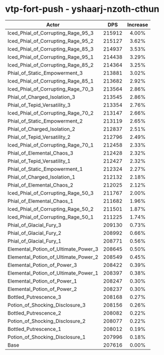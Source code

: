 # vtp-fort-push - yshaarj-nzoth-cthun
| Actor | DPS | Increase |
|---|:---:|:---:|
|Iced_Phial_of_Corrupting_Rage_95_3|215912|4.00%|
|Iced_Phial_of_Corrupting_Rage_95_2|215127|3.62%|
|Iced_Phial_of_Corrupting_Rage_85_3|214937|3.53%|
|Iced_Phial_of_Corrupting_Rage_95_1|214438|3.29%|
|Iced_Phial_of_Corrupting_Rage_85_2|214364|3.25%|
|Phial_of_Static_Empowerment_3|213881|3.02%|
|Iced_Phial_of_Corrupting_Rage_85_1|213682|2.92%|
|Iced_Phial_of_Corrupting_Rage_70_3|213564|2.86%|
|Phial_of_Charged_Isolation_3|213545|2.86%|
|Phial_of_Tepid_Versatility_3|213354|2.76%|
|Iced_Phial_of_Corrupting_Rage_70_2|213147|2.66%|
|Phial_of_Static_Empowerment_2|213119|2.65%|
|Phial_of_Charged_Isolation_2|212837|2.51%|
|Phial_of_Tepid_Versatility_2|212796|2.49%|
|Iced_Phial_of_Corrupting_Rage_70_1|212458|2.33%|
|Phial_of_Elemental_Chaos_3|212428|2.32%|
|Phial_of_Tepid_Versatility_1|212427|2.32%|
|Phial_of_Static_Empowerment_1|212324|2.27%|
|Phial_of_Charged_Isolation_1|212132|2.18%|
|Phial_of_Elemental_Chaos_2|212025|2.12%|
|Iced_Phial_of_Corrupting_Rage_50_3|211767|2.00%|
|Phial_of_Elemental_Chaos_1|211682|1.96%|
|Iced_Phial_of_Corrupting_Rage_50_2|211501|1.87%|
|Iced_Phial_of_Corrupting_Rage_50_1|211225|1.74%|
|Phial_of_Glacial_Fury_3|209130|0.73%|
|Phial_of_Glacial_Fury_2|208992|0.66%|
|Phial_of_Glacial_Fury_1|208771|0.56%|
|Elemental_Potion_of_Ultimate_Power_3|208645|0.50%|
|Elemental_Potion_of_Ultimate_Power_2|208549|0.45%|
|Elemental_Potion_of_Power_3|208422|0.39%|
|Elemental_Potion_of_Ultimate_Power_1|208397|0.38%|
|Elemental_Potion_of_Power_1|208247|0.30%|
|Elemental_Potion_of_Power_2|208237|0.30%|
|Bottled_Putrescence_3|208168|0.27%|
|Potion_of_Shocking_Disclosure_3|208156|0.26%|
|Bottled_Putrescence_2|208082|0.22%|
|Potion_of_Shocking_Disclosure_2|208077|0.22%|
|Bottled_Putrescence_1|208012|0.19%|
|Potion_of_Shocking_Disclosure_1|207996|0.18%|
|Base|207616|0.00%|
